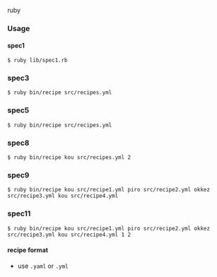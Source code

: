 ruby

### Usage


#### spec1

```
$ ruby lib/spec1.rb
```

### spec3

```
$ ruby bin/recipe src/recipes.yml
```

### spec5

```
$ ruby bin/recipe src/recipes.yml
```

### spec8

```
$ ruby bin/recipe kou src/recipes.yml 2
```

### spec9

```
$ ruby bin/recipe kou src/recipe1.yml piro src/recipe2.yml okkez src/recipe3.yml kou src/recipe4.yml
```

### spec11

```
$ ruby bin/recipe kou src/recipe1.yml piro src/recipe2.yml okkez src/recipe3.yml kou src/recipe4.yml 1 2
```
 
#### recipe format

* use `.yaml` or `.yml`
